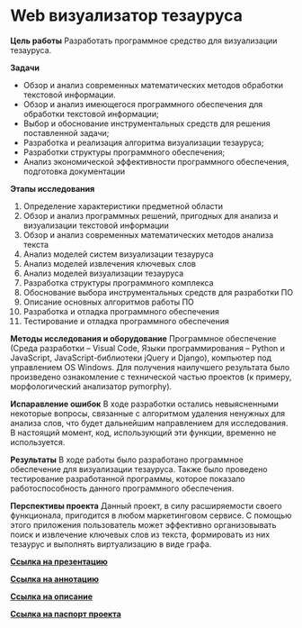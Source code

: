 # Web визуализатор тезауруса

**Цель работы** 
Разработать программное средство для визуализации тезауруса. 

**Задачи**
- Обзор и анализ современных математических методов обработки текстовой информации.
- Обзор и анализ имеющегося программного обеспечения для обработки текстовой информации;
- Выбор и обоснование инструментальных средств для решения поставленной задачи; 
- Разработка и реализация алгоритма визуализации тезауруса;
- Разработки структуры программного обеспечения;
- Анализ экономической эффективности программного обеспечения, подготовка документации

**Этапы исследования**
1) Определение характеристики предметной области
2) Обзор и анализ программных решений, пригодных для анализа и визуализации текстовой информации
3) Обзор и анализ современных математических методов анализа текста
4) Анализ моделей систем визуализации тезауруса
5) Анализ моделей извлечения ключевых слов
6) Анализ моделей визуализации тезауруса
7) Разработка структуры программного комплекса 
8) Обоснование выбора инструментальных средств для разработки ПО
9) Описание основных алгоритмов работы ПО
10) Разработка и отладка программного обеспечения
11) Тестирование и отладка программного обеспечения

**Методы исследования и оборудование**
Программное обеспечение (Среда разработки – Visual Code, Языки программирования – Python и JavaScript, JavaScript-библиотеки jQuery и Django), компьютер под управлением OS Windows. Для получения наилучшего результата было произведено ознакомление с технической частью проектов (к примеру, морфологический анализатор pymorphy).

**Испаравление ошибок**
В ходе разработки остались невыясненными некоторые вопросы, связанные с алгоритмом удаления ненужных для анализа слов, что будет дальнейшим направлением для исследования. В настоящий момент, код, использующий эти функции, временно не используется. 

**Результаты**
В ходе работы было разработано программное обеспечение для визуализации тезауруса. Также было проведено тестирование разработанной программы, которое показало работоспособность данного программного обеспечения. 

**Перспективы проекта**
Данный проект, в силу расширяемости своего функционала, пригодится в любом маркетинговом сервисе. С помощью этого приложения пользователь может эффективно организовывать поиск и извлечение ключевых слов из текста, формировать из них тезаурус и выполнять виртуализацию в виде графа.

[**Ссылка на презентацию**](/Docs/Хрулёв_Анатолий_Сергеевич_Шевцов_Владислав_Сергеевич_презентация_ИТ.pdf)

[**Ссылка на аннотацию**](/Docs/Хрулёв_Анатолий_Сергеевич_Шевцов_Владислав_Сергеевич_Аннотация_ИТ.docx)

[**Ссылка на описание**](/Docs/Хрулёв_Анатолий_Сергеевич_Шевцов_Владислав_Сергеевич_описание_ИТ.docx)

[**Ссылка на паспорт проекта**](/Docs/Хрулёв_Анатолий_Сергеевич_Шевцов_Владислав_Сергеевич_паспорт_проекта_ИТ.docx)




